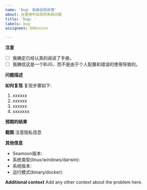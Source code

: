 ```yaml
---
name: 'bug: 系统出现异常'
about: 在使用中出现的系统问题
title: 'bug: '
labels: bug
assignees: DVKunion

---
```


**注意**
- [ ] 我确定已经认真的阅读了手册。
- [ ] 我确信这是一个BUG，而不是由于个人配置和错误的使用导致的。

**问题描述**


**如何复现**
复现步骤如下:
1. xxxxxx
2. xxxxxx
3. xxxxxx
4. xxxxxxx

**预期的结果**

**截图**
注意隐私信息

**其他信息**
+ Seamoon版本:
+ 系统类型(linux/windows/darwin):
+ 系统版本:
+ 运行模式(binary/docker):


**Additional context**
Add any other context about the problem here.
